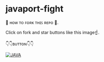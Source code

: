 # javaport-fight

🔺 ʜᴏᴡ ᴛᴏ ꜰᴏʀᴋ ᴛʜɪꜱ ʀᴇᴘᴏ 🔻.



Click on fork and star buttons like this image☝️.

👇👇ʙᴜᴛᴛᴏɴ👇👇

<p><a href="https://dashboard.heroku.com/new?template=https://github.com/gootu55e/javaport-fight"> <img src="https://www.herokucdn.com/deploy/button.svg" alt="JAVA" /></a></p>


